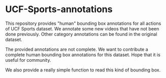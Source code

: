 UCF-Sports-annotations
======================

This repository provides "human" bounding box annotations for all actions of UCF Sports dataset. We annotate some new videos that have not been done previously. Other category annotations can be found in the original dataset. 

The provided annotations are not complete. We want to contribute a complete human bounding box annotations for this dataset. Hope that it is useful for community.

We also provide a really simple function to read this kind of bounding box.
